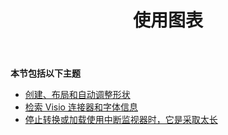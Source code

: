 ﻿---
title: 使用图表
type: docs
weight: 40
url: /zh/python-java/working-with-diagrams/
---
**本节包括以下主题** 
- [创建、布局和自动调整形状](/diagram/zh/python-java/create-layout-and-auto-fit-shapes/)
- [检索 Visio 连接器和字体信息](/diagram/zh/python-java/retrieve-visio-connectors-and-font-information/)
- [停止转换或加载使用中断监视器时，它是采取太长](/diagram/zh/python-java/stop-conversion-or-loading-using-interruptmonitor-when-it-is-taking-too-long/)
